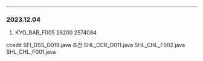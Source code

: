 
---

### 2023.12.04
1. KYO_BAB_F005
	28200
	2574084

ccedit
SFI_DSS_D019.java 
조건
SHL_CCR_D011.java
SHL_CHL_F002.java
SHL_CHL_F001.java

